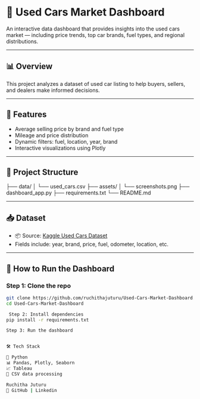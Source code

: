 # 🚗 Used Cars Market Dashboard

An interactive data dashboard that provides insights into the used cars market — including price trends, top car brands, fuel types, and regional distributions.

---

## 📊 Overview

This project analyzes a dataset of used car listing to help buyers, sellers, and dealers make informed decisions.

---

## 📁 Features

- Average selling price by brand and fuel type
- Mileage and price distribution
- Dynamic filters: fuel, location, year, brand
- Interactive visualizations using Plotly

---

## 📂 Project Structure

├── data/
│ └── used_cars.csv
├── assets/
│ └── screenshots.png
├── dashboard_app.py
├── requirements.txt
└── README.md


---

## 📥 Dataset

- 📦 Source: [Kaggle Used Cars Dataset](https://www.kaggle.com/datasets/austinreese/craigslist-carstrucks-data)
- Fields include: year, brand, price, fuel, odometer, location, etc.

---

## 🚀 How to Run the Dashboard

### Step 1: Clone the repo

```bash
git clone https://github.com/ruchithajuturu/Used-Cars-Market-Dashboard.git
cd Used-Cars-Market-Dashboard

 Step 2: Install dependencies
pip install -r requirements.txt

Step 3: Run the dashboard


🛠️ Tech Stack

🐍 Python
📊 Pandas, Plotly, Seaborn
📈 Tableau
📁 CSV data processing

Ruchitha Juturu
🔗 GitHub | Linkedin






